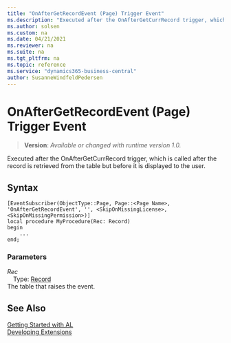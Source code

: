 ```yaml
---
title: "OnAfterGetRecordEvent (Page) Trigger Event"
ms.description: "Executed after the OnAfterGetCurrRecord trigger, which is called after the record is retrieved from the table but before it is displayed to the user."
ms.author: solsen
ms.custom: na
ms.date: 04/21/2021
ms.reviewer: na
ms.suite: na
ms.tgt_pltfrm: na
ms.topic: reference
ms.service: "dynamics365-business-central"
author: SusanneWindfeldPedersen
---
```

[//]: # (START>DO_NOT_EDIT)
[//]: # (IMPORTANT:Do not edit any of the content between here and the END>DO_NOT_EDIT.)
[//]: # (Any modifications should be made in the .xml files in the ModernDev repo.)

# OnAfterGetRecordEvent (Page) Trigger Event
> **Version**: _Available or changed with runtime version 1.0._

Executed after the OnAfterGetCurrRecord trigger, which is called after the record is retrieved from the table but before it is displayed to the user.


## Syntax
```
[EventSubscriber(ObjectType::Page, Page::<Page Name>, 'OnAfterGetRecordEvent', '', <SkipOnMissingLicense>, <SkipOnMissingPermission>)]
local procedure MyProcedure(Rec: Record)
begin
    ...
end;
```

### Parameters

*Rec*  
&emsp;Type: [Record](../../../methods-auto/record/record-data-type.md)  
The table that raises the event.  



[//]: # (IMPORTANT: END>DO_NOT_EDIT)
## See Also  
[Getting Started with AL](../../../devenv-get-started.md)  
[Developing Extensions](../../../devenv-dev-overview.md)   